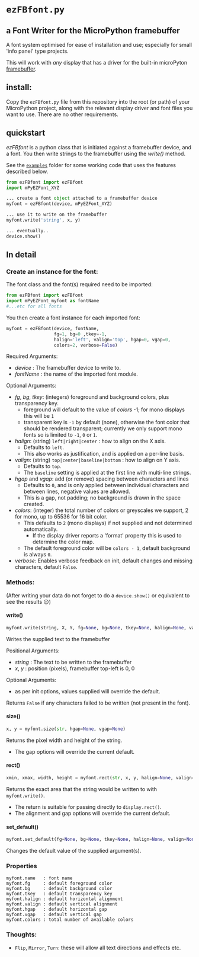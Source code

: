 # `ezFBfont.py`
## a Font Writer for the MicroPython framebuffer

A font system optimised for ease of installation and use; especially for small 'info panel' type projects.

This will work with *any* display that has a driver for the built-in microPyton [framebuffer](https://docs.micropython.org/en/latest/library/framebuf.html).

## install:
Copy the `ezFBfont.py` file from this repository into the root (or path) of your MicroPython project, along with the relevant display driver and font files you want to use. There are no other requirements.

## quickstart
*ezFBfont* is a python class that is initiated against a framebuffer device, and a font. You then write strings to the framebuffer using the *write()* method.

See the [`examples`](examples) folder for some working code that uses the features described below.
```python
from ezFBfont import ezFBfont
import mPyEZFont_XYZ

... create a font object attached to a framebuffer device
myfont = ezFBfont(device, mPyEZFont_XYZ)

... use it to write on the framebuffer
myfont.write('string', x, y)

... eventually..
device.show()
```

## In detail
### Create an instance for the font:

The font class and the font(s) required need to be imported:
```python
from ezFBfont import ezFBfont
import mPyEZFont_myfont as fontName
#...etc for all fonts
```

You then create a font instance for each imported font:
```python
myfont = ezFBfont(device, fontName,
                  fg=1, bg=0 ,tkey=-1,
                  halign='left', valign='top', hgap=0, vgap=0,
                  colors=2, verbose=False)
```
Required Arguments:
* *device* : The framebuffer device to write to.
* *fontName* : the name of the imported font module.

Optional Arguments:
* *fg*, *bg*, *tkey*: (integers) foreground and background colors, plus transparency key.
  * foreground will default to the value of *colors* -1; for mono displays this will be `1`
  * transparent key is `-1` by default (none), otherwise the font color that should be rendered transparent; currently we only support mono fonts so is limited to `-1`, `0` or `1`.
* *halign*: (string) `left|right|center` : how to align on the X axis.
  * Defaults to `left`.
  * This also works as justification, and is applied on a per-line basis.
* *valign*: (string) `top|center|baseline|bottom` : how to align on Y axis.
  * Defaults to `top`.
  * The `baseline` setting is applied at the first line with multi-line strings.
* *hgap* and *vgap*: add (or remove) spacing between characters and lines
  * Defaults to `0`, and is only applied between individual characters and between lines, negative values are allowed.
  * This is a gap, not padding; no background is drawn in the space created.
* *colors*: (integer) the total number of colors or greyscales we support, 2 for mono, up to 65536 for 16 bit color.
  * This defaults to `2` (mono displays) if not supplied and not determined automatically.
    * If the display driver reports a 'format' property this is used to determine the color map.
  * The default foreground color will be `colors - 1`, default background is always `0`.
* *verbose*: Enables verbose feedback on init, default changes and missing characters, default `False`.

### Methods:
(After writing your data do not forget to do a `device.show()` or equivalent to see the results :wink:)

#### write()
```python
myfont.write(string, X, Y, fg=None, bg=None, tkey=None, halign=None, valign=None, hgap=None, vgap=None)
```
Writes the supplied text to the framebuffer

Positional Arguments:
* *string* : The text to be written to the framebuffer
* *x*, *y* : position (pixels), framebuffer top-left is 0, 0

Optional Arguments:
* as per init options, values supplied will override the default.

Returns `False` if any characters failed to be written (not present in the font).

#### size()
```python
x, y = myfont.size(str, hgap=None, vgap=None)
```
Returns the pixel width and height of the string.
* The gap options will override the current default.

#### rect()
```python
xmin, xmax, width, height = myfont.rect(str, x, y, halign=None, valign=None, hgap=None, vgap=None)
```
Returns the exact area that the string would be written to with `myfont.write()`.
* The return is suitable for passing directly to `display.rect()`.
* The alignment and gap options will override the current default.

#### set_default()
```python
myfont.set_default(fg=None, bg=None, tkey=None, halign=None, valign=None, hgap=None, vgap=None, verbose=None)
```
Changes the default value of the supplied argument(s).

### Properties
```
myfont.name   : font name
myfont.fg     : default foreground color
myfont.bg     : default background color
myfont.tkey   : default transparency key
myfont.halign : default horizontal alignment
myfont.valign : default vertical alignment
myfont.hgap   : default horizontal gap
myfont.vgap   : default vertical gap
myfont.colors : total number of available colors
```

### Thoughts:
* `Flip`, `Mirror`, `Turn`: these will allow all text directions and effects etc.
